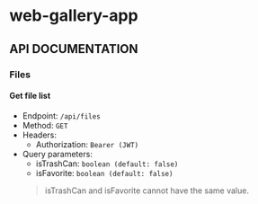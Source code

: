 # web-gallery-app

## API DOCUMENTATION
### Files
#### Get file list

- Endpoint: `/api/files`
- Method: `GET`
- Headers:
    - Authorization: `Bearer (JWT)`
- Query parameters:
    - isTrashCan: `boolean (default: false)`
    - isFavorite: `boolean (default: false)`
    > isTrashCan and isFavorite cannot have the same value.
